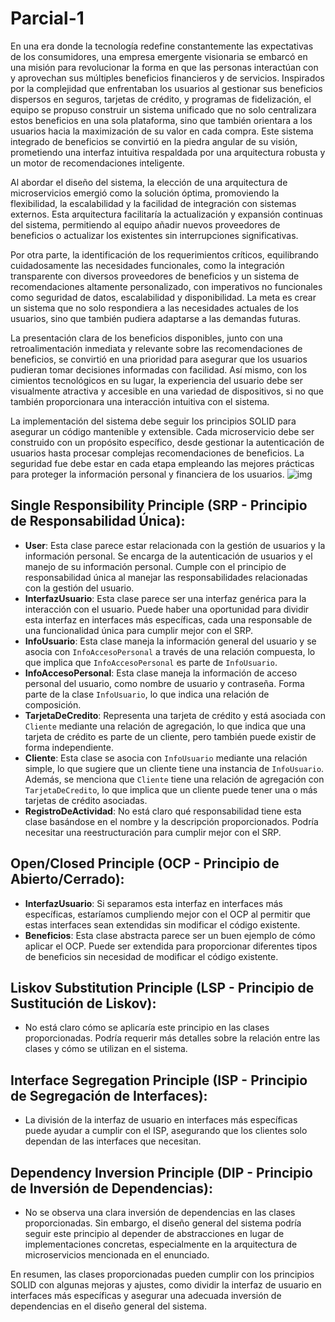 # Parcial-1

En una era donde la tecnología redefine constantemente las expectativas de los consumidores, una empresa emergente visionaria se embarcó en una misión para revolucionar la forma en que las personas interactúan con y aprovechan sus múltiples beneficios financieros y de servicios. Inspirados por la complejidad que enfrentaban los usuarios al gestionar sus beneficios dispersos en seguros, tarjetas de crédito, y programas de fidelización, el equipo se propuso construir un sistema unificado que no solo centralizara estos beneficios en una sola plataforma, sino que también orientara a los usuarios hacia la maximización de su valor en cada compra. Este sistema integrado de beneficios se convirtió en la piedra angular de su visión, prometiendo una interfaz intuitiva respaldada por una arquitectura robusta y un motor de recomendaciones inteligente.

Al abordar el diseño del sistema, la elección de una arquitectura de microservicios emergió como la solución óptima, promoviendo la flexibilidad, la escalabilidad y la facilidad de integración con sistemas externos. Esta arquitectura facilitaría la actualización y expansión continuas del sistema, permitiendo al equipo añadir nuevos proveedores de beneficios o actualizar los existentes sin interrupciones significativas.

Por otra parte, la identificación de los requerimientos críticos, equilibrando cuidadosamente las necesidades funcionales, como la integración transparente con diversos proveedores de beneficios y un sistema de recomendaciones altamente personalizado, con imperativos no funcionales como seguridad de datos, escalabilidad y disponibilidad. La meta es crear un sistema que no solo respondiera a las necesidades actuales de los usuarios, sino que también pudiera adaptarse a las demandas futuras.

La presentación clara de los beneficios disponibles, junto con una retroalimentación inmediata y relevante sobre las recomendaciones de beneficios, se convirtió en una prioridad para asegurar que los usuarios pudieran tomar decisiones informadas con facilidad. Así mismo, con los cimientos tecnológicos en su lugar, la experiencia del usuario debe ser visualmente atractiva y accesible en una variedad de dispositivos, si no que también proporcionara una interacción intuitiva con el sistema.

La implementación del sistema debe seguir los principios SOLID para asegurar un código mantenible y extensible. Cada microservicio debe ser construido con un propósito específico, desde gestionar la autenticación de usuarios hasta procesar complejas recomendaciones de beneficios. La seguridad fue debe estar en cada etapa empleando las mejores prácticas para proteger la información personal y financiera de los usuarios.
![img](https://github.com/kalethabh/Parcial-1/assets/113316840/ba8027f1-7b37-4521-97dd-d5d12534718b)

## Single Responsibility Principle (SRP - Principio de Responsabilidad Única):

- **User**: Esta clase parece estar relacionada con la gestión de usuarios y la información personal. Se encarga de la autenticación de usuarios y el manejo de su información personal. Cumple con el principio de responsabilidad única al manejar las responsabilidades relacionadas con la gestión del usuario.
- **InterfazUsuario**: Esta clase parece ser una interfaz genérica para la interacción con el usuario. Puede haber una oportunidad para dividir esta interfaz en interfaces más específicas, cada una responsable de una funcionalidad única para cumplir mejor con el SRP.
- **InfoUsuario**: Esta clase maneja la información general del usuario y se asocia con `InfoAccesoPersonal` a través de una relación compuesta, lo que implica que `InfoAccesoPersonal` es parte de `InfoUsuario`.
- **InfoAccesoPersonal**: Esta clase maneja la información de acceso personal del usuario, como nombre de usuario y contraseña. Forma parte de la clase `InfoUsuario`, lo que indica una relación de composición.
- **TarjetaDeCredito**: Representa una tarjeta de crédito y está asociada con `Cliente` mediante una relación de agregación, lo que indica que una tarjeta de crédito es parte de un cliente, pero también puede existir de forma independiente.
- **Cliente**: Esta clase se asocia con `InfoUsuario` mediante una relación simple, lo que sugiere que un cliente tiene una instancia de `InfoUsuario`. Además, se menciona que `Cliente` tiene una relación de agregación con `TarjetaDeCredito`, lo que implica que un cliente puede tener una o más tarjetas de crédito asociadas.
- **RegistroDeActividad**: No está claro qué responsabilidad tiene esta clase basándose en el nombre y la descripción proporcionados. Podría necesitar una reestructuración para cumplir mejor con el SRP.

## Open/Closed Principle (OCP - Principio de Abierto/Cerrado):

- **InterfazUsuario**: Si separamos esta interfaz en interfaces más específicas, estaríamos cumpliendo mejor con el OCP al permitir que estas interfaces sean extendidas sin modificar el código existente.
- **Beneficios**: Esta clase abstracta parece ser un buen ejemplo de cómo aplicar el OCP. Puede ser extendida para proporcionar diferentes tipos de beneficios sin necesidad de modificar el código existente.

## Liskov Substitution Principle (LSP - Principio de Sustitución de Liskov):

- No está claro cómo se aplicaría este principio en las clases proporcionadas. Podría requerir más detalles sobre la relación entre las clases y cómo se utilizan en el sistema.

## Interface Segregation Principle (ISP - Principio de Segregación de Interfaces):

- La división de la interfaz de usuario en interfaces más específicas puede ayudar a cumplir con el ISP, asegurando que los clientes solo dependan de las interfaces que necesitan.

## Dependency Inversion Principle (DIP - Principio de Inversión de Dependencias):

- No se observa una clara inversión de dependencias en las clases proporcionadas. Sin embargo, el diseño general del sistema podría seguir este principio al depender de abstracciones en lugar de implementaciones concretas, especialmente en la arquitectura de microservicios mencionada en el enunciado.

En resumen, las clases proporcionadas pueden cumplir con los principios SOLID con algunas mejoras y ajustes, como dividir la interfaz de usuario en interfaces más específicas y asegurar una adecuada inversión de dependencias en el diseño general del sistema.
